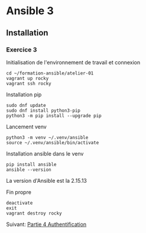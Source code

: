 # Ansible 3
## Installation
### Exercice 3
Initialisation de l'environnement de travail et connexion
```console
cd ~/formation-ansible/atelier-01
vagrant up rocky
vagrant ssh rocky
```

Installation pip 
```console
sudo dnf update
sudo dnf install python3-pip
python3 -m pip install --upgrade pip
```

Lancement venv
```console
python3 -m venv ~/.venv/ansible
source ~/.venv/ansible/bin/activate
```

Installation ansible dans le venv
```console
pip install ansible
ansible --version
```
La version d'Ansible est la 2.15.13

Fin propre
```console
deactivate
exit
vagrant destroy rocky
```
Suivant:  [Partie 4 Authentification](https://github.com/Thecoolmagnet/formation-ansible-ema/blob/main/Ansible_4/Ansible_4.1.md)
